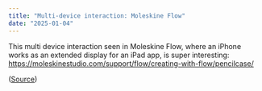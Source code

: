 ```yaml
---
title: "Multi-device interaction: Moleskine Flow"
date: "2025-01-04"
---
```

This multi device interaction seen in Moleskine Flow, where an iPhone works as an extended display for an iPad app, is super interesting: <https://moleskinestudio.com/support/flow/creating-with-flow/pencilcase/>

([Source](https://toot.cafe/@chartier/113771950459225577))
